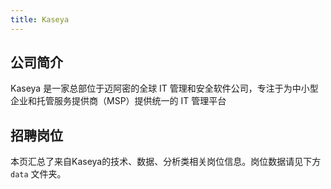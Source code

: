 ```yaml
---
title: Kaseya
---
```


## 公司简介
Kaseya 是一家总部位于迈阿密的全球 IT 管理和安全软件公司，专注于为中小型企业和托管服务提供商（MSP）提供统一的 IT 管理平台

## 招聘岗位
本页汇总了来自Kaseya的技术、数据、分析类相关岗位信息。岗位数据请见下方 `data` 文件夹。
